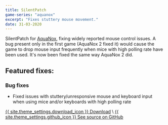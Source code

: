 ```yaml
---
title: SilentPatch
game-series: "aquanox"
excerpt: "Fixes stuttery mouse movement."
date: 31-03-2020
---
```


SilentPatch for [AquaNox](https://store.steampowered.com/app/39630/AquaNox/),
fixing widely reported mouse control issues.
A bug present only in the first game (AquaNox 2 fixed it) would cause the game to drop mouse input
frequently when mice with high polling rate have been used. It's now been fixed
the same way AquaNox 2 did.

## Featured fixes:
### Bug fixes

* Fixed issues with stuttery/unresponsive mouse and keyboard input when using mice and/or keyboards with high polling rate


<a href="https://github.com/CookiePLMonster/SilentPatchAqua/releases/download/BUILD-2/SilentPatchAqua.zip" class="button" role="button">{{ site.theme_settings.download_icon }} Download</a> \\
<a href="https://github.com/CookiePLMonster/SilentPatchAqua" class="button github" role="button" target="_blank">{{ site.theme_settings.github_icon }} See source on GitHub</a>